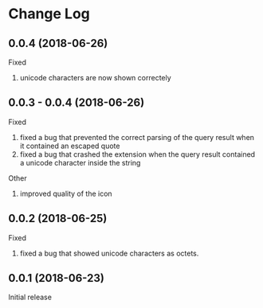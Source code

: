 # Change Log

## 0.0.4 (2018-06-26)
Fixed
1. unicode characters are now shown correctely

## 0.0.3 - 0.0.4 (2018-06-26)
Fixed
1. fixed a bug that prevented the correct parsing of the query result when it contained an escaped quote
2. fixed a bug that crashed the extension when the query result contained a unicode character inside the string

Other
1. improved quality of the icon

## 0.0.2 (2018-06-25)
Fixed
1. fixed a bug that showed unicode characters as octets.

## 0.0.1 (2018-06-23)
 Initial release
